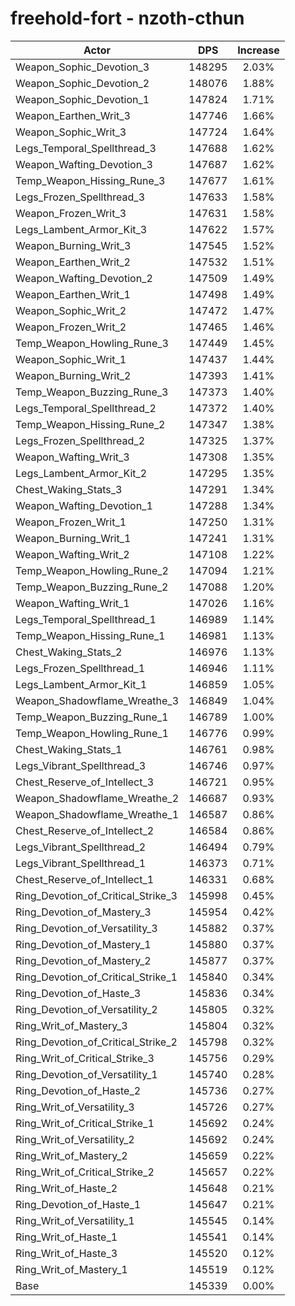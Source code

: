 # freehold-fort - nzoth-cthun
| Actor | DPS | Increase |
|---|:---:|:---:|
|Weapon_Sophic_Devotion_3|148295|2.03%|
|Weapon_Sophic_Devotion_2|148076|1.88%|
|Weapon_Sophic_Devotion_1|147824|1.71%|
|Weapon_Earthen_Writ_3|147746|1.66%|
|Weapon_Sophic_Writ_3|147724|1.64%|
|Legs_Temporal_Spellthread_3|147688|1.62%|
|Weapon_Wafting_Devotion_3|147687|1.62%|
|Temp_Weapon_Hissing_Rune_3|147677|1.61%|
|Legs_Frozen_Spellthread_3|147633|1.58%|
|Weapon_Frozen_Writ_3|147631|1.58%|
|Legs_Lambent_Armor_Kit_3|147622|1.57%|
|Weapon_Burning_Writ_3|147545|1.52%|
|Weapon_Earthen_Writ_2|147532|1.51%|
|Weapon_Wafting_Devotion_2|147509|1.49%|
|Weapon_Earthen_Writ_1|147498|1.49%|
|Weapon_Sophic_Writ_2|147472|1.47%|
|Weapon_Frozen_Writ_2|147465|1.46%|
|Temp_Weapon_Howling_Rune_3|147449|1.45%|
|Weapon_Sophic_Writ_1|147437|1.44%|
|Weapon_Burning_Writ_2|147393|1.41%|
|Temp_Weapon_Buzzing_Rune_3|147373|1.40%|
|Legs_Temporal_Spellthread_2|147372|1.40%|
|Temp_Weapon_Hissing_Rune_2|147347|1.38%|
|Legs_Frozen_Spellthread_2|147325|1.37%|
|Weapon_Wafting_Writ_3|147308|1.35%|
|Legs_Lambent_Armor_Kit_2|147295|1.35%|
|Chest_Waking_Stats_3|147291|1.34%|
|Weapon_Wafting_Devotion_1|147288|1.34%|
|Weapon_Frozen_Writ_1|147250|1.31%|
|Weapon_Burning_Writ_1|147241|1.31%|
|Weapon_Wafting_Writ_2|147108|1.22%|
|Temp_Weapon_Howling_Rune_2|147094|1.21%|
|Temp_Weapon_Buzzing_Rune_2|147088|1.20%|
|Weapon_Wafting_Writ_1|147026|1.16%|
|Legs_Temporal_Spellthread_1|146989|1.14%|
|Temp_Weapon_Hissing_Rune_1|146981|1.13%|
|Chest_Waking_Stats_2|146976|1.13%|
|Legs_Frozen_Spellthread_1|146946|1.11%|
|Legs_Lambent_Armor_Kit_1|146859|1.05%|
|Weapon_Shadowflame_Wreathe_3|146849|1.04%|
|Temp_Weapon_Buzzing_Rune_1|146789|1.00%|
|Temp_Weapon_Howling_Rune_1|146776|0.99%|
|Chest_Waking_Stats_1|146761|0.98%|
|Legs_Vibrant_Spellthread_3|146746|0.97%|
|Chest_Reserve_of_Intellect_3|146721|0.95%|
|Weapon_Shadowflame_Wreathe_2|146687|0.93%|
|Weapon_Shadowflame_Wreathe_1|146587|0.86%|
|Chest_Reserve_of_Intellect_2|146584|0.86%|
|Legs_Vibrant_Spellthread_2|146494|0.79%|
|Legs_Vibrant_Spellthread_1|146373|0.71%|
|Chest_Reserve_of_Intellect_1|146331|0.68%|
|Ring_Devotion_of_Critical_Strike_3|145998|0.45%|
|Ring_Devotion_of_Mastery_3|145954|0.42%|
|Ring_Devotion_of_Versatility_3|145882|0.37%|
|Ring_Devotion_of_Mastery_1|145880|0.37%|
|Ring_Devotion_of_Mastery_2|145877|0.37%|
|Ring_Devotion_of_Critical_Strike_1|145840|0.34%|
|Ring_Devotion_of_Haste_3|145836|0.34%|
|Ring_Devotion_of_Versatility_2|145805|0.32%|
|Ring_Writ_of_Mastery_3|145804|0.32%|
|Ring_Devotion_of_Critical_Strike_2|145798|0.32%|
|Ring_Writ_of_Critical_Strike_3|145756|0.29%|
|Ring_Devotion_of_Versatility_1|145740|0.28%|
|Ring_Devotion_of_Haste_2|145736|0.27%|
|Ring_Writ_of_Versatility_3|145726|0.27%|
|Ring_Writ_of_Critical_Strike_1|145692|0.24%|
|Ring_Writ_of_Versatility_2|145692|0.24%|
|Ring_Writ_of_Mastery_2|145659|0.22%|
|Ring_Writ_of_Critical_Strike_2|145657|0.22%|
|Ring_Writ_of_Haste_2|145648|0.21%|
|Ring_Devotion_of_Haste_1|145647|0.21%|
|Ring_Writ_of_Versatility_1|145545|0.14%|
|Ring_Writ_of_Haste_1|145541|0.14%|
|Ring_Writ_of_Haste_3|145520|0.12%|
|Ring_Writ_of_Mastery_1|145519|0.12%|
|Base|145339|0.00%|
